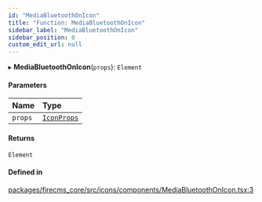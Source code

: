 ```yaml
---
id: "MediaBluetoothOnIcon"
title: "Function: MediaBluetoothOnIcon"
sidebar_label: "MediaBluetoothOnIcon"
sidebar_position: 0
custom_edit_url: null
---
```


▸ **MediaBluetoothOnIcon**(`props`): `Element`

#### Parameters

| Name | Type |
| :------ | :------ |
| `props` | [`IconProps`](../types/IconProps.md) |

#### Returns

`Element`

#### Defined in

[packages/firecms_core/src/icons/components/MediaBluetoothOnIcon.tsx:3](https://github.com/FireCMSco/firecms/blob/d45f3739/packages/firecms_core/src/icons/components/MediaBluetoothOnIcon.tsx#L3)
